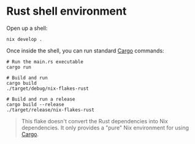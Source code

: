 # Rust shell environment

Open up a shell:

```shell
nix develop .
```

Once inside the shell, you can run standard [Cargo] commands:

```shell
# Run the main.rs executable
cargo run

# Build and run
cargo build
./target/debug/nix-flakes-rust

# Build and run a release
cargo build --release
./target/release/nix-flakes-rust
```

> This flake doesn't convert the Rust dependencies into Nix dependencies. It only provides a "pure" Nix environment for using [Cargo].

[cargo]: https://cargo.rs
